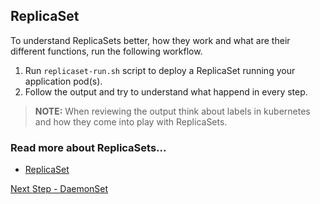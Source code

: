 ## ReplicaSet
To understand ReplicaSets better, how they work and what are their different functions, run the following workflow.

1. Run `replicaset-run.sh` script to deploy a ReplicaSet running your application pod(s). 
2. Follow the output and try to understand what happend in every step.
> **NOTE:** When reviewing the output think about labels in kubernetes and how they come into play with ReplicaSets.

### Read more about ReplicaSets...
- [ReplicaSet](https://kubernetes.io/docs/concepts/workloads/controllers/replicaset/)


[Next Step - DaemonSet](../daemonset/)